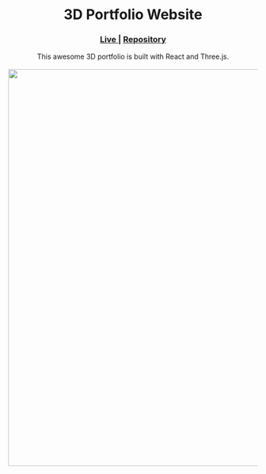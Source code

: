 <h1 align="center">3D Portfolio Website</h1>
<div align="center">
  <h3>
    <a href="https://akash-portfolio-project.netlify.app/" color="white">
      Live
    </a>
    <span> | </span>
    <a href="https://github.com/akashk178/Immersive-3D-portfolio-using-Three.js-and-React">
      Repository
    </a>
  </h3>
</div>
<div align="center">
   This awesome 3D portfolio is built with React and Three.js.
</div>
<br/>
<div align="center"><img src="https://github.com/user-attachments/assets/3acd4240-3a0f-4ad6-b2b7-342fc699ff90" width="800"/>
</img></div>
